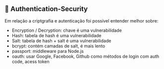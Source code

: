 ## 📁 Authentication-Security

Em relação a criptgrafia e autenticação foi possível entender melhor sobre:
- Encryption / Decryption: chave é uma vulnerabilidade
- Hash: tabela de hash é uma vulnerabilidade
- Salt: tabela de hash + salt é uma vulnerabilidade
- bcrypt: contém camadas de salt, é mais lento
- passport: middleware para Node.js
- oauth: usar Google, Facebook, Github como métodos de login com auth code, acess token
